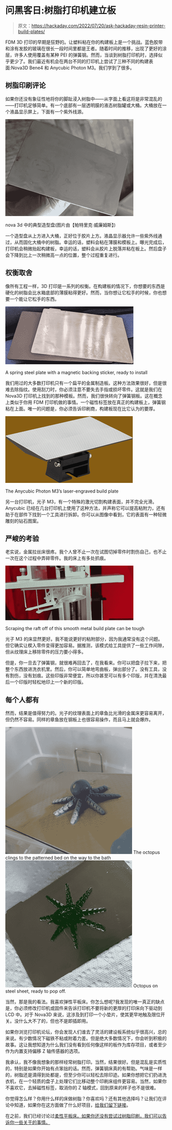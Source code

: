 # 问黑客日:树脂打印机建立板

> 原文：<https://hackaday.com/2022/07/20/ask-hackaday-resin-printer-build-plates/>

FDM 3D 打印的早期是狂野的。让塑料粘在你的构建板上是一个挑战。蓝色胶带和涂有发胶的玻璃在很长一段时间里都是王者。随着时间的推移，出现了更好的涂层，许多人使用覆盖有某种 PEI 的弹簧钢。然而，当谈到树脂打印机时，选择似乎更少了。我们最近有机会在两台不同的打印机上尝试了三种不同的构建表面:Nova3D Bene4 和 Anycubic Photon M3。我们学到了很多。

## 树脂印刷评论

如果你还没有象征性地将你的脚趾浸入树脂中——从字面上看这将是非常混乱的——打印机足够简单。有一个底部有一层透明膜的液态树脂罐或大桶。大桶放在一个液晶显示屏上，下面有一个紫外线源。

[![](img/eef6032a7c8abb9e42347ad47f90018a.png)](https://hackaday.com/wp-content/uploads/2022/07/plate.png)

nova 3d 中的典型造型盘(图片由【帕特里克·威廉姆斯】)

一个造型盘从上方进入大桶，正好位于胶片上方。液晶显示器允许一些紫外线通过，从而固化大桶中的树脂。幸运的话，塑料会粘在薄膜和模板上。曝光完成后，打印机会稍微抬起构建板，幸运的话，塑料会从胶片上脱落并粘在板上。然后盘子会下降到比上一次稍微高一点的位置，整个过程重复进行。

## 权衡取舍

像所有工程一样，3D 打印是一系列的权衡。在构建板的情况下，你想要的东西是硬化的树脂会比水箱底部的薄膜粘得更好。然而，当你想让它松手的时候，你也想要一个能让它松手的东西。

[![](img/9f58dd4e6e19b0f99c712616e38b6a02.png)](https://hackaday.com/wp-content/uploads/2022/07/bplate.png)

A spring steel plate with a magnetic backing sticker, ready to install

我们用过的大多数打印机只有一个扁平的金属制造板。这种方法效果很好，但是很难去除指纹。使用刮刀时，你必须注意不要失去手指或损坏零件。这就是我们在 Nova3D 打印机上找到的那种模板。然而，我们很快转向了弹簧钢板。这在概念上类似于你用 FDM 打印机做的事情。一个磁性标签放在真正的构建板上，弹簧钢粘在上面。唯一的问题是，你必须告诉印刷商，构建板现在比它认为的要厚。

[![](img/9c3ae28e89e4e72ee59ae79bf976940d.png)](https://hackaday.com/wp-content/uploads/2022/07/M3-Laser-engraved-Build-Plate.png)

The Anycubic Photon M3’s laser-engraved build plate

另一台打印机，光子 M3，有一个特殊的激光切割构建表面，并不完全光滑。Anycubic 已经在几台打印机上使用了这种方法，并声称它可以提高粘附力，还有助于在部件下找到一个工具进行拆卸。你可以从图像中看到，它的表面有一种轻微雕刻的钻石图案。

## 严峻的考验

老实说，金属拉丝床很疼。我个人曾不止一次在试图切掉零件时割伤自己，也不止一次在这个过程中弄碎零件。我的床上有多处抓痕。

[![](img/de6f06ba573c850474b0222e66f97609.png)](https://hackaday.com/wp-content/uploads/2022/07/ent.jpg)

Scraping the raft off of this smooth metal build plate can be tough

光子 M3 的床显然更好。我不能说更好的粘附部分，因为我通常没有这个问题。但它确实让楔入零件变得更加容易。据推测，该模式给工具提供了一些工作间隙，但从纹理床上移除零件的压力要小得多。

但是，你一旦去了弹簧钢，就很难再回去了，在我看来。你可以把盘子拉下来，把整个东西放进洗衣机里。然后，你可以简单地弯曲板，弹出部分了。没有工具，没有割伤，没有划痕。这些印版非常便宜，所以你甚至可以有多个印版，并在清洗最后一个印版时轻松地印上一个新的印版。

## 每个人都有

然而，结果是值得努力的。光子的纹理表面上的章鱼比光滑的金属床更容易离开，但仍然不容易。同样的章鱼放在钢板上也很容易操作，而且马上就会爆炸。

 [![The octopus clings to the patterned bed on the way to the bath](img/8854f593c5fcfb1b5ecc29c824bb2c3c.png "oct")](https://hackaday.com/2022/07/20/ask-hackaday-resin-printer-build-plates/oct/) The octopus clings to the patterned bed on the way to the bath [![Octopus on steel sheet, ready to pop off.](img/96d8af0eb2d79d724d29b29921170d09.png "oct2")](https://hackaday.com/2022/07/20/ask-hackaday-resin-printer-build-plates/oct2/) Octopus on steel sheet, ready to pop off.

当然，那是我的看法。我喜欢弹性平板床。你怎么想呢?我发现的唯一真正的缺点是，你必须修改打印机或固件来告诉打印机不要将新的更厚的打印床向下驱动到 LCD 中。对于 Nova3D 来说，这涉及到打印一个小垫片，使其更早地触及限位开关。没什么大不了的，但也不是即插即用。

如果你浏览打印机论坛，你会发现人们谁去了灵活的建设板系统似乎很高兴，总的来说。有少数情况下磁铁不粘或附着力差。但是绝大多数情况下，你会听到积极的故事。这让我想知道为什么我们没有看到任何像这样的板作为库存项目，或者至少作为内置支持偏移 Z 轴传感器的选项。

我承认，我不像我想象的那样经常树脂打印。当然，结果很好。但是混乱是实质性的，特别是如果你开始有点笨拙的话。然而，弹簧钢床真的有帮助。气味是一样的，树脂还是滴得到处都是，但至少你可以轻松去除印迹。如果你想把它们扔进洗衣机，在一个轻质的盘子上处理它们比移动整个印刷床组件更容易。当然，如果你不喜欢它，去掉磁性标签，取消你的 Z 轴模式，回到原来的样子也不是很难。

你觉得怎么样？你用什么样的床做树脂？你喜欢吗？还有其他选择吗？让我们在评论中知道，如果你在这方面做了什么好项目，[给我们留下链接](https://hackaday.com/submit-a-tip/)。

在之前，我们已经讨论过[柔性平板床。如果你还没有尝试过树脂印刷，我们可以告诉你一些关于](https://hackaday.com/2020/10/26/improved-flexible-build-plate-for-sla-is-ready-to-rock/)[的事情。](https://hackaday.com/2019/10/02/when-does-moving-to-resin-3d-printing-make-sense/)